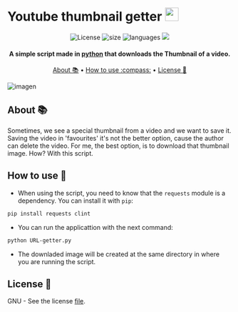 # Youtube thumbnail getter <img src="https://skillicons.dev/icons?i=python" width="30">

<div id="badges" align="center">
  <a> <img src="https://img.shields.io/github/license/filipondios/yt-thumbnail-getter" alt="License"/> </a>
  <a> <img src="https://img.shields.io/github/repo-size/filipondios/yt-thumbnail-getter" alt="size"> </a>
  <a> <img src="https://img.shields.io/github/languages/top/filipondios/yt-thumbnail-getter" alt="languages"> </a>
  <a> <img src="https://img.shields.io/github/last-commit/filipondios/yt-thumbnail-getter"> </a>
</div>

<div id="info" align="center">
  <h4>A simple script made in <a href="https://es.wikipedia.org/wiki/Python">python</a> that downloads the Thumbnail of a video.</h4>  
</div>

<p align="center">
  <a href="#about">About 📚</a> •
  <a href="#use">How to use :compass:</a> •
  <a href="#license">License 📜</a>
</p>

![imagen](https://user-images.githubusercontent.com/91225771/206872565-9aa22d05-1e6d-4bf0-a4d6-af1ff9c79e95.png)

<a name="about"></a>
## About 📚
Sometimes, we see a special thumbnail from a video and we want to save it. Saving the video in 'favourites' it's not the better option, cause the author can delete the video. For me, the best option, is to download that thumbnail image. How? With this script.

<a name="use"></a>
## How to use :compass:
- When using the script, you need to know that the ``requests`` module is a dependency. You can install it with ``pip``:
```bash
pip install requests clint
```
- You can run the applicattion with the next command:
```bash
python URL-getter.py
```
- The downladed image will be created at the same directory in where you are running the script.

<a name="license"></a>
## License 📜
GNU - See the license <a href="LICENSE">file</a>.

